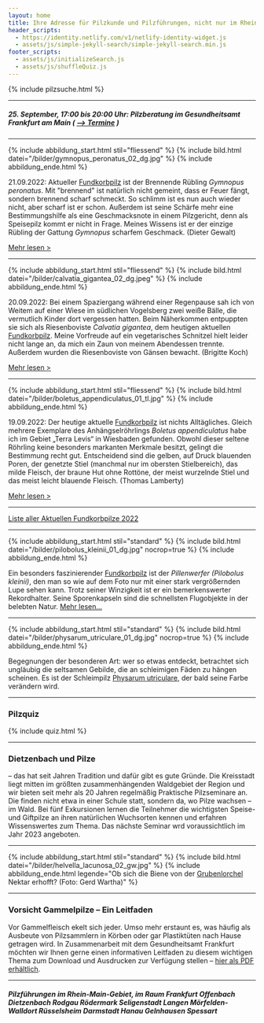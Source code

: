 ```yaml
---
layout: home
title: Ihre Adresse für Pilzkunde und Pilzführungen, nicht nur im Rhein-Main-Gebiet
header_scripts:
  - https://identity.netlify.com/v1/netlify-identity-widget.js
  - assets/js/simple-jekyll-search/simple-jekyll-search.min.js
footer_scripts:
  - assets/js/initializeSearch.js
  - assets/js/shuffleQuiz.js
---
```

{% include pilzsuche.html %}

- - -

##### 25. September, 17:00 bis 20:00 Uhr: Pilzberatung im Gesundheitsamt Frankfurt am Main ( [\--> Termine](/Termine) )

- - -

{% include abbildung_start.html stil="fliessend" %}
{% include bild.html datei="/bilder/gymnopus_peronatus_02_dg.jpg" %}
{% include abbildung_ende.html %}

21.09.2022:  Aktueller [Fundkorbpilz](AA "Glossar-") ist der Brennende Rübling *Gymnopus peronatus*. Mit "brennend" ist natürlich nicht gemeint, dass er Feuer fängt, sondern brennend scharf schmeckt. So schlimm ist es nun auch wieder nicht, aber scharf ist er schon. Außerdem ist seine Schärfe mehr eine Bestimmungshilfe als eine Geschmacksnote in einem Pilzgericht, denn als Speisepilz kommt er nicht in Frage. Meines Wissens ist er der einzige Rübling der Gattung *Gymnopus* scharfem Geschmack. (Dieter Gewalt)

[Mehr lesen >](/pilze/gymnopus-peronatus-brennender-rübling)

<div style="clear:  both"></div>

- - -

{% include abbildung_start.html stil="fliessend" %}
{% include bild.html datei="/bilder/calvatia_gigantea_02_dg.jpeg" %}
{% include abbildung_ende.html %}

20.09.2022:  Bei einem Spaziergang während einer Regenpause sah ich von Weitem auf einer Wiese im südlichen Vogelsberg zwei weiße Bälle, die vermutlich Kinder dort vergessen hatten. Beim Näherkommen entpuppten sie sich als Riesenboviste *Calvatia gigantea*, dem heutigen aktuellen [Fundkorbpilz](AA "Glossar-"). Meine Vorfreude auf ein vegetarisches Schnitzel hielt leider nicht lange an, da mich ein Zaun von meinem Abendessen trennte. Außerdem wurden die Riesenboviste von Gänsen bewacht. (Brigitte Koch)

[Mehr lesen >](/pilze/calvatia-gigantea-riesenbovist)

<div style="clear:  both"></div>

- - -

{% include abbildung_start.html stil="fliessend" %}
{% include bild.html datei="/bilder/boletus_appendiculatus_01_tl.jpg" %}
{% include abbildung_ende.html %}

19.09.2022:  Der heutige aktuelle [Fundkorbpilz](AA "Glossar-") ist nichts Alltägliches. Gleich mehrere Exemplare des Anhängselröhrlings *Boletus appendiculatus* habe ich im Gebiet „Terra Levis“ in Wiesbaden gefunden. Obwohl dieser seltene Röhrling keine besonders markanten Merkmale besitzt, gelingt die Bestimmung recht gut. Entscheidend sind die gelben, auf Druck blauenden Poren, der genetzte Stiel (manchmal nur im obersten Stielbereich), das milde Fleisch, der braune Hut ohne Rottöne, der meist wurzelnde Stiel und das meist leicht blauende Fleisch. (Thomas Lamberty)

[Mehr lesen >](/pilze/boletus-appendiculatus-anhängselröhrling)

<div style="clear:  both"></div>

- - -

[Liste aller Aktuellen Fundkorbpilze 2022](/artikel/liste-aller-aktuellen-fundkorbpilze-2022.html)

- - -

{% include abbildung_start.html stil="standard" %}
{% include bild.html datei="/bilder/pilobolus_kleinii_01_dg.jpg" nocrop=true %}
{% include abbildung_ende.html %}

Ein besonders faszinierender [Fundkorbpilz](AA "Glossar-") ist der *Pillenwerfer (Pilobolus kleinii)*, den man so wie auf dem Foto nur mit einer stark vergrößernden Lupe sehen kann. Trotz seiner Winzigkeit ist er ein bemerkenswerter Rekordhalter. Seine Sporenkapseln sind die schnellsten Flugobjekte in der belebten Natur. [Mehr lesen...](/pilze/pilobolus-kleinii-pillenwerfer)

- - -

{% include abbildung_start.html stil="standard" %}
{% include bild.html datei="/bilder/physarum_utriculare_01_dg.jpg" nocrop=true %}
{% include abbildung_ende.html %}

Begegnungen der besonderen Art: wer so etwas entdeckt, betrachtet sich ungläubig die seltsamen Gebilde, die an schleimigen Fäden zu hängen scheinen. Es ist der Schleimpilz [Physarum utriculare](/pilze/physarum-utriculare-fadenfruchtschleimpilz), der bald seine Farbe verändern wird.

- - -

### Pilzquiz

{% include quiz.html %}

- - -

### Dietzenbach und Pilze

– das hat seit Jahren Tradition und dafür gibt es gute Gründe. Die Kreisstadt liegt mitten im größten zusammenhängenden Waldgebiet der Region und wir bieten seit mehr als 20 Jahren regelmäßig Praktische Pilzseminare an. Die finden nicht etwa in einer Schule statt, sondern da, wo Pilze wachsen – im Wald. Bei fünf Exkursionen lernen die Teilnehmer die wichtigsten Speise- und Giftpilze an ihren natürlichen Wuchsorten kennen und erfahren Wissenswertes zum Thema. Das nächste Seminar wrd voraussichtlich im Jahr 2023 angeboten.  

- - -

{% include abbildung_start.html stil="standard" %}
{% include bild.html datei="/bilder/helvella_lacunosa_02_gw.jpg" %}
{% include abbildung_ende.html legende="Ob sich die Biene von der <a href='/pilze/helvella-lacunosa-grubenlorchel'>Grubenlorchel</a> Nektar erhofft?  (Foto: Gerd Wartha)" %}

- - -

### Vorsicht Gammelpilze – Ein Leitfaden

Vor Gammelfleisch ekelt sich jeder. Umso mehr erstaunt es, was häufig als Ausbeute von Pilzsammlern in Körben oder gar Plastiktüten nach Hause getragen wird. In Zusammenarbeit mit dem Gesundheitsamt Frankfurt möchten wir Ihnen gerne einen informativen Leitfaden zu diesem wichtigen Thema zum Download und Ausdrucken zur Verfügung stellen – [hier als PDF erhältlich](/assets/docs/Fundkorb.de-Gammelpilze.pdf).

- - -

##### Pilzführungen im Rhein-Main-Gebiet, im Raum Frankfurt Offenbach Dietzenbach Rodgau Rödermark Seligenstadt Langen Mörfelden-Walldort Rüsselsheim Darmstadt Hanau Gelnhausen Spessart